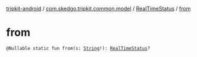 [tripkit-android](../../index.md) / [com.skedgo.tripkit.common.model](../index.md) / [RealTimeStatus](index.md) / [from](./from.md)

# from

`@Nullable static fun from(s: `[`String`](https://kotlinlang.org/api/latest/jvm/stdlib/kotlin/-string/index.html)`!): `[`RealTimeStatus`](index.md)`?`